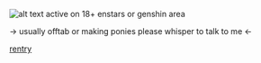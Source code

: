 ![alt text](https://cdn.discordapp.com/attachments/971723274721566752/1207819590399295508/Untitled13_20240215220739.png?ex=65e108a6&is=65ce93a6&hm=1e67f6dbd3d2ce859716f02b129afc19939d7795adf4fe3c2e40f065b183bcf1&)
                    active on 18+ enstars or genshin area 

-> usually offtab or making ponies please whisper to talk to me <-

[rentry](https://rentry.co/wip)
